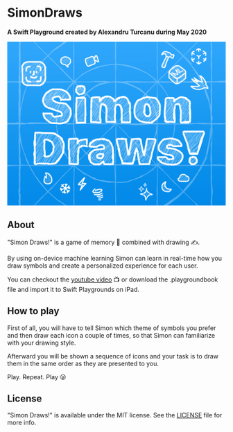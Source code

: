 # SimonDraws
**A Swift Playground created by Alexandru Turcanu during May 2020**

![](https://github.com/Pondorasti/SimonDraws/blob/master/SimonPoster.png)

## About

"Simon Draws!" is a game of memory 🧠 combined with drawing ✍️.

By using on-device machine learning Simon can learn in real-time how you draw symbols and create a personalized experience for each user.

You can checkout the [youtube video](https://youtu.be/KyiXl2NFWHg) 📺 or download the .playgroundbook file and import it to Swift Playgrounds on iPad.

## How to play

First of all, you will have to tell Simon which theme of symbols you prefer and then draw each icon a couple of times, so that Simon can familiarize with your drawing style.

Afterward you will be shown a sequence of icons and your task is to draw them in the same order as they are presented to you.

Play. Repeat. Play 😝

## License

"Simon Draws!" is available under the MIT license. See the [LICENSE](https://github.com/Pondorasti/SimonDraws/blob/master/LICENSE) file for more info.
